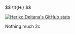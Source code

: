 
$$
\tt{Hi\}
$$

[![Heriko Deltana's GitHub stats](https://github-readme-stats.vercel.app/api?username=HRiver2&show_icons=true)
](https://hriver2.github.io/)

Nothing much 2c

